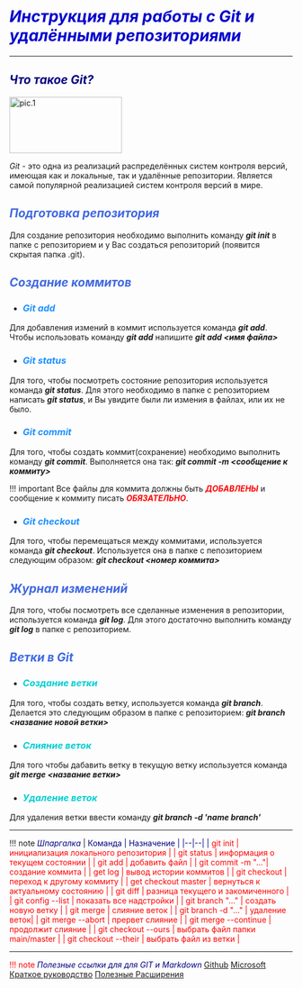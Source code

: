 # ***<font color = 0000CD>Инструкция для работы с Git и удалёнными репозиториями*** </font>

***

## <font color = 000080> *Что такое Git?* </font>

<img src="image1.jpeg" width="200" height="100" alt="pic.1">

*Git* - это одна из реализаций распределённых систем контроля версий, имеющая как и локальные, так и удалённые репозитории. Является самой популярной реализацией систем контроля версий в мире.

## <font color = 4169E1> *Подготовка репозитория* </font>

Для создание репозитория необходимо выполнить команду ***git init*** в папке с репозиторием и у Вас создаться репозиторий (появится скрытая папка .git).

## <h2 style="color:#4169E1"> *Создание коммитов*

* ### <h3 style="color:#1E90FF"> *Git add*

Для добавления измений в коммит используется команда ***git add***. Чтобы использовать команду ***git add*** напишите ***git add <имя файла>***

* ### <h3 style="color:#1E90FF"> *Git status*

Для того, чтобы посмотреть состояние репозитория используется команда ***git status***. Для этого необходимо в папке с репозиторием написать ***git status***, и Вы увидите были ли измения в файлах, или их не было.

* ### <h3 style="color:#1E90FF"> *Git commit*

Для того, чтобы создать коммит(сохранение) необходимо выполнить команду ***git commit***. Выполняется она так: ***git commit -m <сообщение к коммиту>***

!!! important Все файлы для коммита должны быть ***<font color = FF0000>ДОБАВЛЕНЫ*** </font> и сообщение к коммиту писать ***<font color = FF0000>ОБЯЗАТЕЛЬНО***</font>.

* ### <h3 style="color:#1E90FF"> *Git checkout*

Для того, чтобы перемещаться между коммитами, используется команда ***git checkout***. Используется она в папке с пепозиторием следующим образом: ***git checkout <номер коммита>***

## <h2 style="color:#4169E1"> *Журнал изменений*

Для того, чтобы посмотреть все сделанные изменения в репозитории, используется команда ***git log***. Для этого достаточно выполнить команду ***git log*** в папке с репозиторием.

## <h2 style="color:#4169E1"> *Ветки в Git*

* ### <h3 style="color:#00CED1"> *Создание ветки*

Для того, чтобы создать ветку, используется команда ***git branch***. Делается это следующим образом в папке с репозиторием: ***git branch <название новой ветки>***

* ### <h3 style="color:#00CED1"> *Слияние веток*

Для того чтобы дабавить ветку в текущую ветку используется команда ***git merge <название ветки>***

* ### <h3 style="color:#00CED1"> *Удаление веток*

Для удаления ветки ввести команду ***git branch -d 'name branch'***

***

!!! note <font style="color:#000080"> *Шпаргалка* </font>
    | <font style="color:#000080"> Команда | <font style="color:#000080"> Назначение |
    |--|--|
    | <font style="color:#FF0000"> git init | инициализация локального репозитория |
    | <font style="color:#FF0000"> git status | информация о текущем состоянии |
    | <font style="color:#FF0000"> git add | добавить файл |
    | <font style="color:#FF0000"> git commit -m "..."| создание коммита |
    | <font style="color:#FF0000"> get log | вывод истории коммитов |
    | <font style="color:#FF0000"> git checkout | переход к другому коммиту |
    | <font style="color:#FF0000"> get checkout master | вернуться к актуальному состоянию |
    | <font style="color:#FF0000"> git diff | разница текущего и закомиченного |
    | <font style="color:#FF0000"> git config --list | показать все надстройки |
    | <font style="color:#FF0000"> git branch "..." | создать новую ветку |
    | <font style="color:#FF0000"> git merge | слияние веток |
    | <font style="color:#FF0000"> git branch -d "..." | удаление веток|
    | <font style="color:#FF0000"> git merge --abort | прервет слияние |
    | <font style="color:#FF0000"> git merge --continue | продолжит слияние |
    | <font style="color:#FF0000"> git checkout --ours | выбрать файл папки main/master |
    | <font style="color:#FF0000"> git checkout --their | выбрать файл из ветки |

***

!!! note <font style="color:#000080"> *Полезные ссылки для для GIT и Markdown*
    [Github](https://github.com/sandino/Markdown-Cheatsheet)
    [Microsoft](https://docs.microsoft.com/ru-ru/contribute/markdown-reference)
    [Краткое руководство](https://paulradzkov.com/2014/markdown_cheatsheet/)
    [Полезные Расширения](https://coderscat.com/awesome-vscode-extensions-for-markdown/)

